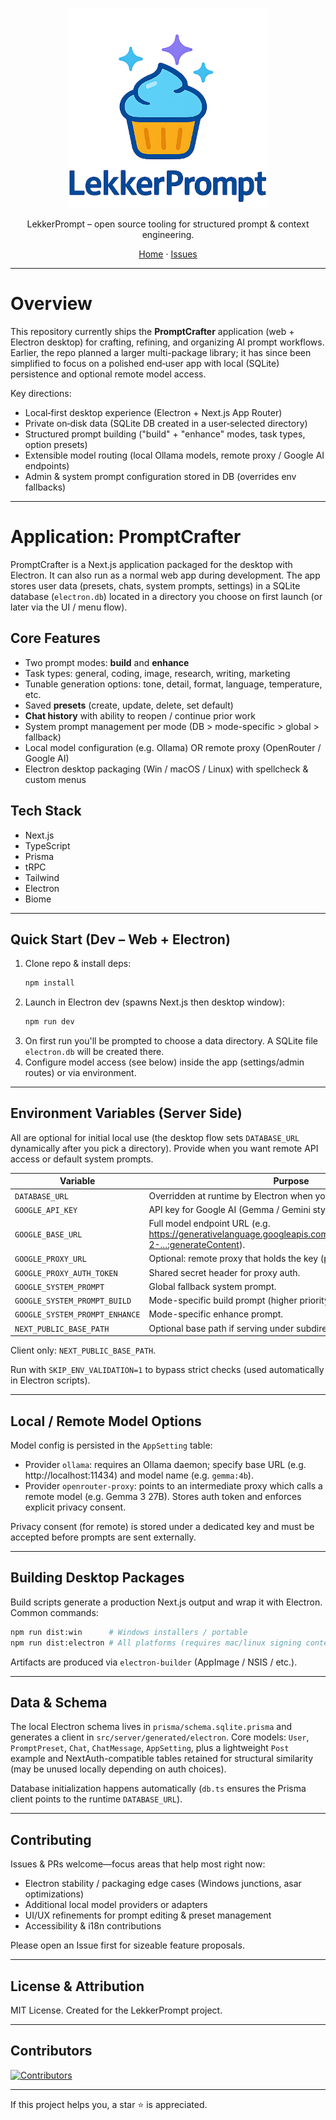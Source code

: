 <p align="center">
  <img src="https://raw.githubusercontent.com/LekkerPrompt/LekkerPrompt/refs/heads/master/logo.png" alt="LekkerPrompt Logo" width="320" height="320" />
</p>

<p align="center">
  LekkerPrompt – open source tooling for structured prompt & context engineering.
</p>

<div align="center">
  <a href="https://github.com/LekkerPrompt/LekkerPrompt">Home</a> · <a href="https://github.com/LekkerPrompt/LekkerPrompt/issues">Issues</a>
</div>

---

# Overview

This repository currently ships the **PromptCrafter** application (web + Electron desktop) for crafting, refining, and organizing AI prompt workflows. Earlier, the repo planned a larger multi-package library; it has since been simplified to focus on a polished end‑user app with local (SQLite) persistence and optional remote model access.

Key directions:

- Local‑first desktop experience (Electron + Next.js App Router)
- Private on‑disk data (SQLite DB created in a user‑selected directory)
- Structured prompt building ("build" + "enhance" modes, task types, option presets)
- Extensible model routing (local Ollama models, remote proxy / Google AI endpoints)
- Admin & system prompt configuration stored in DB (overrides env fallbacks)

---

# Application: PromptCrafter

PromptCrafter is a Next.js application packaged for the desktop with Electron. It can also run as a normal web app during development. The app stores user data (presets, chats, system prompts, settings) in a SQLite database (`electron.db`) located in a directory you choose on first launch (or later via the UI / menu flow).

## Core Features

- Two prompt modes: **build** and **enhance**
- Task types: general, coding, image, research, writing, marketing
- Tunable generation options: tone, detail, format, language, temperature, etc.
- Saved **presets** (create, update, delete, set default)
- **Chat history** with ability to reopen / continue prior work
- System prompt management per mode (DB > mode-specific > global > fallback)
- Local model configuration (e.g. Ollama) OR remote proxy (OpenRouter / Google AI)
- Electron desktop packaging (Win / macOS / Linux) with spellcheck & custom menus

## Tech Stack

- Next.js
- TypeScript
- Prisma
- tRPC
- Tailwind
- Electron
- Biome

---

## Quick Start (Dev – Web + Electron)

1. Clone repo & install deps:
   ```bash
   npm install
   ```
2. Launch in Electron dev (spawns Next.js then desktop window):
   ```bash
   npm run dev
   ```
3. On first run you'll be prompted to choose a data directory. A SQLite file `electron.db` will be created there.
4. Configure model access (see below) inside the app (settings/admin routes) or via environment.

---

## Environment Variables (Server Side)

All are optional for initial local use (the desktop flow sets `DATABASE_URL` dynamically after you pick a directory). Provide when you want remote API access or default system prompts.

| Variable | Purpose |
|----------|---------|
| `DATABASE_URL` | Overridden at runtime by Electron when you pick data dir (SQLite). |
| `GOOGLE_API_KEY` | API key for Google AI (Gemma / Gemini style endpoints). |
| `GOOGLE_BASE_URL` | Full model endpoint URL (e.g. https://generativelanguage.googleapis.com/v1beta/models/gemma-2-...:generateContent). |
| `GOOGLE_PROXY_URL` | Optional: remote proxy that holds the key (privacy). |
| `GOOGLE_PROXY_AUTH_TOKEN` | Shared secret header for proxy auth. |
| `GOOGLE_SYSTEM_PROMPT` | Global fallback system prompt. |
| `GOOGLE_SYSTEM_PROMPT_BUILD` | Mode-specific build prompt (higher priority). |
| `GOOGLE_SYSTEM_PROMPT_ENHANCE` | Mode-specific enhance prompt. |
| `NEXT_PUBLIC_BASE_PATH` | Optional base path if serving under subdirectory (web mode). |

Client only: `NEXT_PUBLIC_BASE_PATH`.

Run with `SKIP_ENV_VALIDATION=1` to bypass strict checks (used automatically in Electron scripts).

---

## Local / Remote Model Options

Model config is persisted in the `AppSetting` table:

- Provider `ollama`: requires an Ollama daemon; specify base URL (e.g. http://localhost:11434) and model name (e.g. `gemma:4b`).
- Provider `openrouter-proxy`: points to an intermediate proxy which calls a remote model (e.g. Gemma 3 27B). Stores auth token and enforces explicit privacy consent.

Privacy consent (for remote) is stored under a dedicated key and must be accepted before prompts are sent externally.

---

## Building Desktop Packages

Build scripts generate a production Next.js output and wrap it with Electron. Common commands:

```bash
npm run dist:win      # Windows installers / portable
npm run dist:electron # All platforms (requires mac/linux signing context as applicable)
```

Artifacts are produced via `electron-builder` (AppImage / NSIS / etc.).

---

## Data & Schema

The local Electron schema lives in `prisma/schema.sqlite.prisma` and generates a client in `src/server/generated/electron`. Core models: `User`, `PromptPreset`, `Chat`, `ChatMessage`, `AppSetting`, plus a lightweight `Post` example and NextAuth-compatible tables retained for structural similarity (may be unused locally depending on auth choices).

Database initialization happens automatically (`db.ts` ensures the Prisma client points to the runtime `DATABASE_URL`).

---

## Contributing

Issues & PRs welcome—focus areas that help most right now:

- Electron stability / packaging edge cases (Windows junctions, asar optimizations)
- Additional local model providers or adapters
- UI/UX refinements for prompt editing & preset management
- Accessibility & i18n contributions

Please open an Issue first for sizeable feature proposals.

---

## License & Attribution

MIT License. Created for the LekkerPrompt project.

---

## Contributors

<a href="https://github.com/sammyhamwi/LekkerPrompt/graphs/contributors">
  <img src="https://contrib.rocks/image?repo=sammyhamwi/LekkerPrompt" alt="Contributors" />
</a>

---

If this project helps you, a star ⭐ is appreciated.




